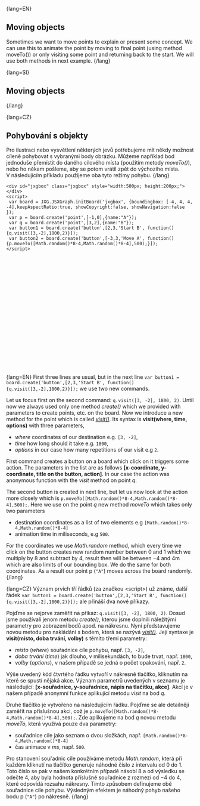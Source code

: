 {lang=EN}
## Moving objects

Sometimes we want to move points to explain or present some concept. We can use this to animate the point by moving to 
final point (using method moveTo()) or only visiting some point and returning back to the start.
We will use both methods in next example.
{/lang}

{lang=SI}
## Moving objects
{/lang}

{lang=CZ}
## Pohybování s objekty

Pro ilustraci nebo vysvětlení některých jevů potřebujeme mít někdy možnost cíleně pohybovat s&nbsp;vybranými body obrázku. 
Můžeme například bod jednoduše přemístit do daného cílového místa (použitím metody *moveTo()*), nebo ho někam pošleme, aby se 
potom vrátil zpět do výchozího místa.
V&nbsp;následujícím příkladu použijeme oba tyto režimy pohybu.
{/lang}

```JS
<div id="jxgbox" class="jxgbox" style="width:500px; height:200px;"></div>
<script>
 var board = JXG.JSXGraph.initBoard('jxgbox', {boundingbox: [-4, 4, 4, -4],keepAspectRatio:true, showCopyright:false, showNavigation:false });
 var p = board.create('point',[-1,0],{name:"A"});
 var q = board.create('point',[3,2],{name:"B"});
 var button1 = board.create('button',[2,3,'Start B', function(){q.visit([3,-2],1800,2)}]);
 var button2 = board.create('button',[-3,3,'Move A', function(){p.moveTo([Math.random()*8-4,Math.random()*8-4],500);}]);
</script>
```

<div id="jxgbox" class="jxgbox" style="width:300px; height:300px; margin:auto"></div>
<script>
 var board = JXG.JSXGraph.initBoard('jxgbox', {boundingbox: [-4, 4, 4, -4],keepAspectRatio:true, showCopyright:false, showNavigation:false });
 var p = board.create('point',[-1,0],{name:"A"});
 var q = board.create('point',[3,2],{name:"B"});
 var button1 = board.create('button',[2,3,'Start B', function(){q.visit([3,-2],1800,2)}]);
 var button2 = board.create('button',[-3,3,'Move A', function(){p.moveTo([Math.random()*8-4,Math.random()*8-4],500);}]);
</script>


{lang=EN}
First three lines are usual, but in the next line `var button1 = board.create('button',[2,3,'Start B', function(){q.visit([3,-2],1800,2)}]);` we use 
two new commands. 

Let us focus first on the second command: `q.visit([3, -2], 1800, 2)`. Until now we always 
used only one method _create()_ which we provided with parameters to create points, etc. on the board. Now we introduce 
a new method for the point which is called [_visit()_](https://jsxgraph.org/docs/symbols/JXG.CoordsElement.html#visit).
Its syntax is __visit(where, time, options)__ with three parameters,
 * _where_ coordinates of our destination e.g. `[3, -2]`,
 * _time_ how long should it take e.g. `1800`,
 * _options_ in our case how many repetitions of our visit e.g `2`. 
 
 First command creates a button on a board which click on it triggers some action. The parameters in the list are as follows
 __[x-coordinate, y-coordinate, title on the button, action]__. In our case the action was anonymous function with the 
 _visit_ method on point _q_.
 
 The second button is created in next line, but let us now look at the action more closely which is `p.moveTo([Math.random()*8-4,Math.random()*8-4],500);`.
 Here we use on the point _q_ new method _moveTo_ which takes only two parameters
* destination coordinates as a list of two elements e.g  `[Math.random()*8-4,Math.random()*8-4]`
* animation time in miliseconds, e.g `500`.

For the coordinates we use _Math.random_ method, which every time we click on the button creates new random number between 0 and 1 
which we multiply by $8$ and subtract by $4$, result then will be between $-4$ and $4$m which are also limits of our bounding box.
We do the same for both coordinates. As a result our point p (`"A"`) moves across the board randomly. 
{/lang}

 
{lang=CZ}
Význam prvích tří řádků (za značkou \<script\>) už známe, další řádek `var button1 = board.create('button',[2,3,'Start B', function(){q.visit([3,-2],1800,2)}]);` ale přináší 
dva nové příkazy. 

Pojďme se nejprve zaměřit na příkaz: `q.visit([3, -2], 1800, 2)`. Dosud jsme používali jenom metodu _create()_,
kterou jsme doplnili náležitými parametry pro zobrazení bodů apod. na nákresnu. Nyní představujeme novou metodu
pro nakládání s bodem, která se nazývá [_visit()_](https://jsxgraph.org/docs/symbols/JXG.CoordsElement.html#visit).
Její syntaxe je __visit(místo, doba trvání, volby)__ s těmito třemi parametry:
 * _místo_ (_where_) souřadnice cíle pohybu, např. `[3, -2]`,
 * _doba trvání_ (_time_) jak dlouho, v milisekundách, to bude trvat, např. `1800`,
 * _volby_ (_options_), v našem případě se jedná o počet opakování, např. `2`. 
 
 Výše uvedený kód čtvrtého řádku vytvoří v nákresně tlačítko, kliknutím na které se spustí nějaká akce. 
 Význam parametrů uvedených v seznamu je následující: 
 __[x-souřadnice, y-souřadnice, nápis na tlačítku, akce]__. Akcí je v našem případě anonymní funkce
 aplikující metodu _visit_ na bod _q_.
 
 Druhé tlačítko je vytvořeno na následujícím řádku. Pojďme se ale detailněji zaměřit na příslušnou akci, což je `p.moveTo([Math.random()*8-4,Math.random()*8-4],500);`.
 Zde aplikujeme na bod _q_ novou metodu _moveTo_, která využívá pouze dva parametry:
* souřadnice cíle jako seznam o dvou složkách, např. `[Math.random()*8-4,Math.random()*8-4]`
* čas animace v *ms*, např. `500`.

Pro stanovení souřadnic cíle používáme metodu _Math.random_, která při každém kliknutí na tlačítko
generuje náhodné číslo z intervalu od 0 do 1. Toto číslo se pak v našem konkrétním případě násobí $8$ a od výsledku 
se odečte $4$, aby byla hodnota příslušné souřadnice z rozmezí od $-4$ do $4$, které odpovídá rozsahu nákresny.
Tímto způsobem definujeme obě souřadnice cíle pohybu. Výsledným efektem je náhodný pohyb našeho bodu p (`"A"`) po nákresně. 
{/lang}

